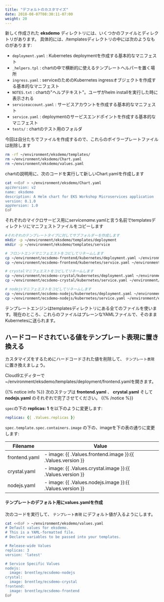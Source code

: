 ```yaml
---
title: "デフォルトのカスタマイズ"
date: 2018-08-07T08:30:11-07:00
weight: 20
---
```


<!--
If you look in the newly created **eksdemo** directory, you'll see several files and directories. Specifically, inside the /templates directory, you'll see:
-->
新しく作成された **eksdemo** ディレクトリには、いくつかのファイルとディレクトリがあります。
具体的には、/templatesディレクトリの中には次のようなものがあります:

<!--
* `deployment.yaml`: A basic manifest for creating a Kubernetes deployment
* `_helpers.tpl`: A place to put template helpers that you can re-use throughout the chart
* `ingress.yaml`: A basic manifest for creating a Kubernetes ingress object for your service
* `NOTES.txt`: The "help text" for your chart. This will be displayed to your users when they run helm install.
* `serviceaccount.yaml`: A basic manifest for creating service account.
* `service.yaml`: A basic manifest for creating a service endpoint for your deployment
* `tests/`: A folder which contains tests for chart
-->
* `deployment.yaml` : Kubernetes deploymentを作成する基本的なマニフェスト
* `_helpers.tpl` : chartの中で横断的に使えるテンプレートヘルパーを置く場所
* `ingress.yaml` : serviceのためのKubernetes ingressオブジェクトを作成する基本的なマニフェスト
* `NOTES.txt` : chartの"ヘルプテキスト"。ユーザがhelm installを実行した時に表示される
* `serviceaccount.yaml` : サービスアカウントを作成する基本的なマニフェスト
* `service.yaml` : deploymentのサービスエンドポイントを作成する基本的なマニフェスト
* `tests/` : chartのテスト用のフォルダ

<!--
We're actually going to create our own files, so we'll delete these boilerplate files
-->
今回は自分たちでファイルを作成するので、これらのボイラープレートファイルは削除します

```sh
rm -rf ~/environment/eksdemo/templates/
rm ~/environment/eksdemo/Chart.yaml
rm ~/environment/eksdemo/values.yaml
```

<!--
Run the following code block to create a new Chart.yaml file which will describe the chart
-->
chartの説明用に、次のコードを実行して新しいChart.yamlを作成します

```sh
cat <<EoF > ~/environment/eksdemo/Chart.yaml
apiVersion: v2
name: eksdemo
description: A Helm chart for EKS Workshop Microservices application
version: 0.1.0
appVersion: 1.0
EoF
```

<!--
Next we'll copy the manifest files for each of our microservices into the templates directory as *servicename*.yaml
-->
それぞれのマイクロサービス用に*servicename*.yamlと言う名前でtemplatesディレクトリにマニフェストファイルをコピーします

<!--
```sh
#create subfolders for each template type
mkdir -p ~/environment/eksdemo/templates/deployment
mkdir -p ~/environment/eksdemo/templates/service

# Copy and rename frontend manifests
cp ~/environment/ecsdemo-frontend/kubernetes/deployment.yaml ~/environment/eksdemo/templates/deployment/frontend.yaml
cp ~/environment/ecsdemo-frontend/kubernetes/service.yaml ~/environment/eksdemo/templates/service/frontend.yaml

# Copy and rename crystal manifests
cp ~/environment/ecsdemo-crystal/kubernetes/deployment.yaml ~/environment/eksdemo/templates/deployment/crystal.yaml
cp ~/environment/ecsdemo-crystal/kubernetes/service.yaml ~/environment/eksdemo/templates/service/crystal.yaml

# Copy and rename nodejs manifests
cp ~/environment/ecsdemo-nodejs/kubernetes/deployment.yaml ~/environment/eksdemo/templates/deployment/nodejs.yaml
cp ~/environment/ecsdemo-nodejs/kubernetes/service.yaml ~/environment/eksdemo/templates/service/nodejs.yaml
```
-->
```sh
#それぞれのテンプレートタイプに対してサブフォルダーを作成します
mkdir -p ~/environment/eksdemo/templates/deployment
mkdir -p ~/environment/eksdemo/templates/service

# フロントエンドマニフェエストをコピしてリネームします
cp ~/environment/ecsdemo-frontend/kubernetes/deployment.yaml ~/environment/eksdemo/templates/deployment/frontend.yaml
cp ~/environment/ecsdemo-frontend/kubernetes/service.yaml ~/environment/eksdemo/templates/service/frontend.yaml

# crystalマニフェエストをコピしてリネームします
cp ~/environment/ecsdemo-crystal/kubernetes/deployment.yaml ~/environment/eksdemo/templates/deployment/crystal.yaml
cp ~/environment/ecsdemo-crystal/kubernetes/service.yaml ~/environment/eksdemo/templates/service/crystal.yaml

# nodejsマニフェエストをコピしてリネームします
cp ~/environment/ecsdemo-nodejs/kubernetes/deployment.yaml ~/environment/eksdemo/templates/deployment/nodejs.yaml
cp ~/environment/ecsdemo-nodejs/kubernetes/service.yaml ~/environment/eksdemo/templates/service/nodejs.yaml
```

<!--
All files in the templates directory are sent through the template engine. These are currently plain YAML files that would be sent to Kubernetes as-is.
-->
テンプレートエンジンはtemplatesディレクトリにある全てのファイルを使います。現在のところ、これらのファイルはプレーンなYAMLファイルで、そのままKubernetesに送られます。

<!--
## Replace hard-coded values with template directives
Let's replace some of the values with `template directives` to enable more customization by removing hard-coded values.
-->
## ハードコードされている値をテンプレート表現に置き換える
カスタマイズをするためにハードコードされた値を削除して、 `テンプレート表現` に置き換えましょう。

<!--
Open ~/environment/eksdemo/templates/deployment/frontend.yaml in your Cloud9 editor.
-->
Cloud9エディターで~/environment/eksdemo/templates/deployment/frontend.yamlを開きます。

<!--
{{% notice info %}}
The following steps should be completed seperately for **frontend.yaml**, **crystal.yaml**, and **nodejs.yaml**.
{{% /notice %}}
-->
{{% notice info %}}
次のステップは **frontend.yaml** 、  **crystal.yaml** そして **nodejs.yaml** のそれぞれで完了させてください。
{{% /notice %}}

<!--
Under `spec`, find **replicas: 1**  and replace with the following:
-->
`spec`の下の **replicas: 1** を以下のように変更します:

```yaml
replicas: {{ .Values.replicas }}
```

<!--
Under `spec.template.spec.containers.image`, replace the image with the correct template value from the table below:
-->
`spec.template.spec.containers.image` の下の、imageを下の表の通りに変更します:

|Filename | Value |
|---|---|
|frontend.yaml|- image: {{ .Values.frontend.image }}:{{ .Values.version }}|
|crystal.yaml|- image: {{ .Values.crystal.image }}:{{ .Values.version }}|
|nodejs.yaml|- image: {{ .Values.nodejs.image }}:{{ .Values.version }}|

<!--
#### Create a values.yaml file with our template defaults
-->
#### テンプレートのデフォルト用にvalues.yamlを作成

<!--
Run the following code block to populate our `template directives` with default values.
-->
次のコードを実行して、 `テンプレート表現` にデフォルト値が入るようにします。

```sh
cat <<EoF > ~/environment/eksdemo/values.yaml
# Default values for eksdemo.
# This is a YAML-formatted file.
# Declare variables to be passed into your templates.

# Release-wide Values
replicas: 3
version: 'latest'

# Service Specific Values
nodejs:
  image: brentley/ecsdemo-nodejs
crystal:
  image: brentley/ecsdemo-crystal
frontend:
  image: brentley/ecsdemo-frontend
EoF
```
